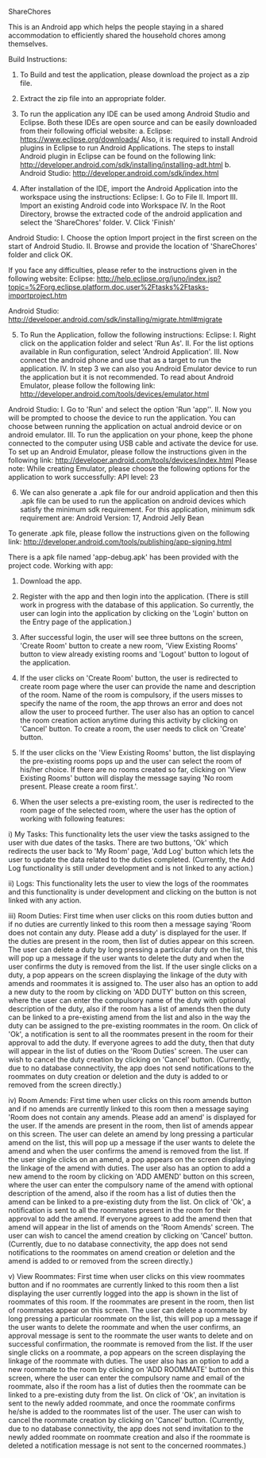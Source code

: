 ShareChores

This is an Android app which helps the people staying in a shared accommodation to efficiently shared the household chores among themselves.

Build Instructions:

1) To Build and test the application, please download the project as a zip file.

2) Extract the zip file into an appropriate folder.

3) To run the application any IDE can be used among Android Studio and Eclipse. Both these IDEs are open source and can be easily downloaded from their following official website: a. Eclipse: https://www.eclipse.org/downloads/ Also, it is required to install Android plugins in Eclipse to run Android Applications. The steps to install Android plugin in Eclipse can be found on the following link: http://developer.android.com/sdk/installing/installing-adt.html b. Android Studio: http://developer.android.com/sdk/index.html

4) After installation of the IDE, import the Android Application into the workspace using the instructions: Eclipse: I. Go to File II. Import III. Import an existing Android code into Workspace IV. In the Root Directory, browse the extracted code of the android application and select the 'ShareChores' folder. V. Click 'Finish'

Android Studio: 
I. Choose the option Import project in the first screen on the start of Android Studio. II. Browse and provide the location of 'ShareChores' folder and click OK.

If you face any difficulties, please refer to the instructions given in the following website:
Eclipse: http://help.eclipse.org/juno/index.jsp?topic=%2Forg.eclipse.platform.doc.user%2Ftasks%2Ftasks-importproject.htm

Android Studio: 
http://developer.android.com/sdk/installing/migrate.html#migrate

5) To Run the Application, follow the following instructions: Eclipse: I. Right click on the application folder and select 'Run As'. II. For the list options available in Run configuration, select 'Android Application'. III. Now connect the android phone and use that as a target to run the application. IV. In step 3 we can also you Android Emulator device to run the application but it is not recommended. To read about Android Emulator, please follow the following link: http://developer.android.com/tools/devices/emulator.html

Android Studio:
I. Go to 'Run' and select the option 'Run 'app''. II. Now you will be prompted to choose the device to run the application. You can choose between running the application on actual android device or on android emulator. III. To run the application on your phone, keep the phone connected to the computer using USB cable and activate the device for use. To set up an Android Emulator, please follow the instructions given in the following link: http://developer.android.com/tools/devices/index.html Please note: While creating Emulator, please choose the following options for the application to work successfully: API level: 23

6) We can also generate a .apk file for our android application and then this .apk file can be used to run the application on android devices which satisfy the minimum sdk requirement. For this application, minimum sdk requirement are: Android Version: 17, Android Jelly Bean

To generate .apk file, please follow the instructions given on the following link:
    http://developer.android.com/tools/publishing/app-signing.html

There is a apk file named 'app-debug.apk' has been provided with the project code.
Working with app:

1) Download the app.

2) Register with the app and then login into the application. (There is still work in progress with the database of this application. So currently, the user can login into the application by clicking on the 'Login' button on the Entry page of the application.)

3) After successful login, the user will see three buttons on the screen, 'Create Room' button to create a new room, 'View Existing Rooms' button to view already existing rooms and 'Logout' button to logout of the application.

4) If the user clicks on 'Create Room' button, the user is redirected to create room page where the user can provide the name and description of the room. Name of the room is compulsory, if the users misses to specify the name of the room, the app throws an error and does not allow the user to proceed further. The user also has an option to cancel the room creation action anytime during this activity by clicking on 'Cancel' button. To create a room, the user needs to click on 'Create' button.

5) If the user clicks on the 'View Existing Rooms' button, the list displaying the pre-existing rooms pops up and the user can select the room of his/her choice. If there are no rooms created so far, clicking on 'View Existing Rooms' button will display the message saying 'No room present. Please create a room first.'.

6) When the user selects a pre-existing room, the user is redirected to the room page of the selected room, where the user has the option of working with following features:

i) My Tasks: This functionality lets the user view the tasks assigned to the user with due dates of the tasks. There are two buttons, 'Ok' which redirects the user back to 'My Room' page, 'Add Log' button which lets the user to update the data related to the duties completed. (Currently, the Add Log functionality is still under development and is not linked to any action.)

ii) Logs: This functionality lets the user to view the logs of the roommates and this functionality is under development and clicking on the button is not linked with any action.

iii) Room Duties: First time when user clicks on this room duties button and if no duties are currently linked to this room then a message saying 'Room does not contain any duty. Please add a duty' is displayed for the user. If the duties are present in the room, then list of duties appear on this screen. The user can delete a duty by long pressing a particular duty on the list, this will pop up a message if the user wants to delete the duty and when the user confirms the duty is removed from the list. If the user single clicks on a duty, a pop appears on the screen displaying the linkage of the duty with amends and roommates it is assigned to. The user also has an option to add a new duty to the room by clicking on 'ADD DUTY' button on this screen, where the user can enter the compulsory name of the duty with optional description of the duty, also if the room has a list of amends then the duty can be linked to a pre-existing amend from the list and also in the way the duty can be assigned to the pre-existing roommates in the room. On click of 'Ok', a notification is sent to all the roommates present in the room for their approval to add the duty. If everyone agrees to add the duty, then that duty will appear in the list of duties on the 'Room Duties' screen. The user can wish to cancel the duty creation by clicking on 'Cancel' button. (Currently, due to no database connectivity, the app does not send notifications to the roommates on duty creation or deletion and the duty is added to or removed from the screen directly.)

iv) Room Amends: First time when user clicks on this room amends button and if no amends are currently linked to this room then a message saying 'Room does not contain any amends. Please add an amend' is displayed for the user. If the amends are present in the room, then list of amends appear on this screen. The user can delete an amend by long pressing a particular amend on the list, this will pop up a message if the user wants to delete the amend and when the user confirms the amend is removed from the list. If the user single clicks on an amend, a pop appears on the screen displaying the linkage of the amend with duties. The user also has an option to add a new amend to the room by clicking on 'ADD AMEND' button on this screen, where the user can enter the compulsory name of the amend with optional description of the amend, also if the room has a list of duties then the amend can be linked to a pre-existing duty from the list. On click of 'Ok', a notification is sent to all the roommates present in the room for their approval to add the amend. If everyone agrees to add the amend then that amend will appear in the list of amends on the 'Room Amends' screen. The user can wish to cancel the amend creation by clicking on 'Cancel' button. (Currently, due to no database connectivity, the app does not send notifications to the roommates on amend creation or deletion and the amend is added to or removed from the screen directly.)

v) View Roommates: First time when user clicks on this view roommates button and if no roommates are currently linked to this room then a list displaying the user currently logged into the app is shown in the list of roommates of this room. If the roommates are present in the room, then list of roommates appear on this screen. The user can delete a roommate by long pressing a particular roommate on the list, this will pop up a message if the user wants to delete the roommate and when the user confirms, an approval message is sent to the roommate the user wants to delete and on successful confirmation, the roommate is removed from the list. If the user single clicks on a roommate, a pop appears on the screen displaying the linkage of the roommate with duties. The user also has an option to add a new roommate to the room by clicking on 'ADD ROOMMATE' button on this screen, where the user can enter the compulsory name and email of the roommate, also if the room has a list of duties then the roommate can be linked to a pre-existing duty from the list. On click of 'Ok', an invitation is sent to the newly added roommate, and once the roommate confirms he/she is added to the roommates list of the user. The user can wish to cancel the roommate creation by clicking on 'Cancel' button. (Currently, due to no database connectivity, the app does not send invitation to the newly added roommate on roommate creation and also if the roommate is deleted a notification message is not sent to the concerned roommates.)
